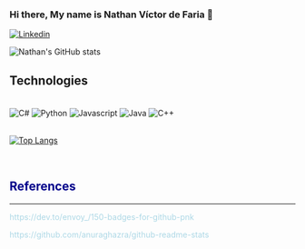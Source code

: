 ### Hi there, My name is Nathan Víctor de Faria 👋

[![Linkedin](https://img.shields.io/badge/LinkedIn-0077B5?style=for-the-badge&logo=linkedin&logoColor=white)](https://www.linkedin.com/in/nathan-faria-2061b8201/)

![Nathan's GitHub stats](https://github-readme-stats.vercel.app/api?username=ichbinnichts&show_icons=true&theme=tokyonight)

## Technologies
<div style="display: inline_block"></br/>

  <img align="center" alt="C#" src="https://img.shields.io/badge/C%23-239120?style=for-the-badge&logo=c-sharp&logoColor=white"/>
  <img align="center" alt="Python" src="https://img.shields.io/badge/Python-3776AB?style=for-the-badge&logo=python&logoColor=white"/>
  <img align="center" alt="Javascript" src="https://img.shields.io/badge/JavaScript-323330?style=for-the-badge&logo=javascript&logoColor=F7DF1E"/>
  <img align="center" alt="Java" src="https://img.shields.io/badge/Java-ED8B00?style=for-the-badge&logo=java&logoColor=white" />
  <img align="center" alt="C++" src="https://img.shields.io/badge/C%2B%2B-00599C?style=for-the-badge&logo=c%2B%2B&logoColor=white"/>

</div>

<br/>

[![Top Langs](https://github-readme-stats.vercel.app/api/top-langs/?username=ichbinnichts&layout=compact)](https://github.com/anuraghazra/github-readme-stats)

<br/>
<div style="">
<h2 style="color: darkblue">References</h2>
<hr>
<p style="color: lightblue">https://dev.to/envoy_/150-badges-for-github-pnk<p>

<p style="color: lightblue">https://github.com/anuraghazra/github-readme-stats</p>
</div>
